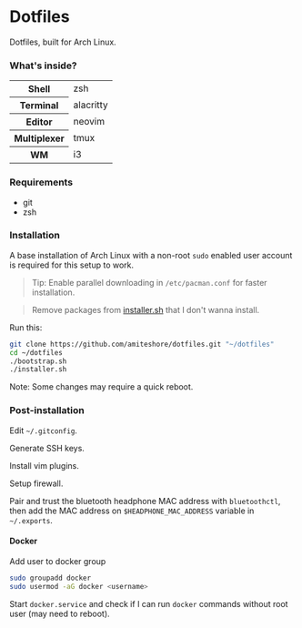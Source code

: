 # Dotfiles

Dotfiles, built for Arch Linux.

### What's inside?

<table>
  <tr>
    <th>Shell</th>
    <td>zsh</td>
  </tr>
  <tr>
    <th>Terminal</th>
    <td>alacritty</td>
  </tr>
  <tr>
    <th>Editor</th>
    <td>neovim</td>
  </tr>
  <tr>
    <th>Multiplexer</th>
    <td>tmux</td>
  </tr>
  <tr>
    <th>WM</th>
    <td>i3</td>
  </tr>
</table>

### Requirements

- git
- zsh

### Installation

A base installation of Arch Linux with a non-root `sudo` enabled user account is required for this setup to work.

> Tip: Enable parallel downloading in `/etc/pacman.conf` for faster installation.

> Remove packages from [installer.sh](https://github.com/amiteshore/dotfiles/blob/master/installer.sh) that I don't wanna install.

Run this:

```sh
git clone https://github.com/amiteshore/dotfiles.git "~/dotfiles"
cd ~/dotfiles
./bootstrap.sh
./installer.sh
```

Note: Some changes may require a quick reboot.

### Post-installation

Edit `~/.gitconfig`.

Generate SSH keys.

Install vim plugins.

Setup firewall.

Pair and trust the bluetooth headphone MAC address with `bluetoothctl`, then add the MAC address on `$HEADPHONE_MAC_ADDRESS` variable in `~/.exports`.

#### Docker

Add user to docker group

```sh
sudo groupadd docker
sudo usermod -aG docker <username>
```

Start `docker.service` and check if I can run `docker` commands without root user (may need to reboot).
